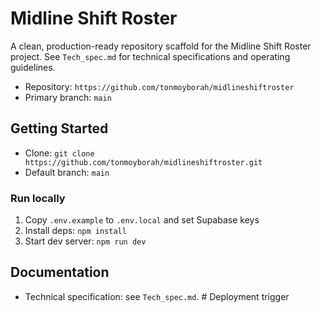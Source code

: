 # Midline Shift Roster

A clean, production-ready repository scaffold for the Midline Shift Roster project. See `Tech_spec.md` for technical specifications and operating guidelines.

- Repository: `https://github.com/tonmoyborah/midlineshiftroster`
- Primary branch: `main`

## Getting Started

- Clone: `git clone https://github.com/tonmoyborah/midlineshiftroster.git`
- Default branch: `main`

### Run locally

1. Copy `.env.example` to `.env.local` and set Supabase keys
2. Install deps: `npm install`
3. Start dev server: `npm run dev`

## Documentation

- Technical specification: see `Tech_spec.md`. #   D e p l o y m e n t   t r i g g e r  
 